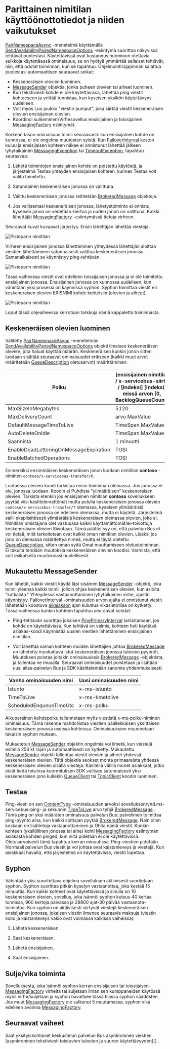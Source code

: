 <properties 
    pageTitle="Palvelun Bus Parittainen nimitilan | Microsoft Azure"
    description="Pisteparin nimitilan säännöt ja kustannukset"
    services="service-bus"
    documentationCenter="na"
    authors="sethmanheim"
    manager="timlt"
    editor="" /> 
<tags 
    ms.service="service-bus"
    ms.devlang="na"
    ms.topic="article"
    ms.tgt_pltfrm="na"
    ms.workload="na"
    ms.date="10/04/2016"
    ms.author="sethm" />

# <a name="paired-namespace-implementation-details-and-cost-implications"></a>Parittainen nimitilan käyttöönottotiedot ja niiden vaikutukset

[PairNamespaceAsync][] -menetelmä käyttämällä [SendAvailabilityPairedNamespaceOptions][] -esiintymä suorittaa näkyvissä tehtävät puolestasi. Käytettävissä ovat kustannus huomioon otettavia seikkoja käytettäessä ominaisuus, se on hyötyä ymmärtää sellaiset tehtävät, niin, että odotat toiminnan, kun se tapahtuu. Ohjelmointirajapinnan salattua puolestasi automaattisen seuraavat seikat:

-   Keskeneräisen olevien luominen.
-   [MessageSender][] objektia, jonka puheen olevien tai aiheet luominen.
-   Kun tekstiviesti kohde ei ole käytettävissä, lähettää ping viestit kohteeseen ja yrittää tunnistaa, kun kyseisen yksikön käytettävyys uudelleen.
-   Voit myös Luo joukko "viestin pumput", joka siirtää viestit keskeneräisen olevien ensisijainen olevien.
-   Koordinoi sulkeminen/Virhesovellus ensisijainen ja toissijainen [MessagingFactory][] esiintymät.

Korkean tason ominaisuus toimii seuraavasti: kun ensisijainen kohde on kunnossa, ei ole ongelma muutosten syistä. Kun [FailoverInterval][] keston kuluu ja ensisijaisen kohteen näkee ei onnistunut lähettää jälkeen lyhytaikainen [MessagingException][] tai [TimeoutException][], tapahtuu seuraavaa:

1.  Lähetä toimintojen ensisijainen kohde on poistettu käytöstä, ja järjestelmä Testaa yhteyden ensisijaisen kohteen, kunnes Testaa voit valita toimitettu.

2.  Satunnainen keskeneräisen jonossa on valittuna.

3.  Valittu keskeneräisen jonossa reititetään [BrokeredMessage][] objekteja.

1.  Jos valitsemasi keskeneräisen jonossa, lähetystoiminto ei onnistu, kyseisen jonon on vedetään kiertoa ja uuden jonon on valittuna. Kaikki lähettäjät [MessagingFactory][] -esiintymässä tietoja virheen.

Seuraavat kuvat kuvaavat järjestys. Ensin lähettäjän lähettää viestejä.

![Pisteparin nimitilan][0]

Virheen ensisijainen jonossa lähettäminen yhteydessä lähettäjän aloittaa viestien lähettäminen satunnaisesti valittua keskeneräisen jonossa. Samanaikaisesti se käynnistyy ping-tehtävän.

![Pisteparin nimitilan][1]

Tässä vaiheessa viestit ovat edelleen toissijaisen jonossa ja ei ole toimitettu ensisijainen jonossa. Ensisijainen jonossa on kunnossa uudelleen, kun vähintään yksi prosessi on käynnissä syphon. Syphon toimittaa viestit eri keskeneräisen olevien ERISNIMI kohde kohteisiin (olevien ja aiheet).

![Pisteparin nimitilan][2]

Loput tässä ohjeaiheessa kerrotaan tarkkoja nämä kappaletta toiminnasta.

## <a name="creation-of-backlog-queues"></a>Keskeneräisen olevien luominen

Välitetty [PairNamespaceAsync][] -menetelmän [SendAvailabilityPairedNamespaceOptions][] objekti ilmaisee keskeneräisen olevien, jota haluat käyttää määrän. Keskeneräisen kunkin jonon sitten luodaan sisältää seuraavat ominaisuudet erikseen (kaikki muut arvot määritetään [QueueDescription][] oletusarvot) määrittäminen:

| Polku                                   | [ensisijainen nimitila] / x-servicebus-siirto / [Indeksi] [Indeksi] missä arvon [0, BacklogQueueCount) |
|----------------------------------------|------------------------------------------------------------------------------------------------------|
| MaxSizeInMegabytes                     | 5120                                                                                                 |
| MaxDeliveryCount                       | arvo MaxValue                                                                                         |
| DefaultMessageTimeToLive               | TimeSpan.MaxValue                                                                                    |
| AutoDeleteOnIdle                       | TimeSpan.MaxValue                                                                                    |
| Saannista                           | 1 minuutti                                                                                             |
| EnableDeadLetteringOnMessageExpiration | TOSI                                                                                                 |
| EnableBatchedOperations                | TOSI                                                                                                 |

Esimerkiksi ensimmäisen keskeneräisen jonon luodaan nimitilan **contoso** -niminen `contoso/x-servicebus-transfer/0`.

Luotaessa olevien koodi tarkistaa ensin toiminnan olemassa. Jos jonossa ei ole, jonossa luodaan. Koodin ei Puhdista "ylimääräisen" keskeneräisen olevien. Tarkista etenkin jos ensisijainen nimitilan **contoso** sovellukseen pyytää viisi käsittelemättömät mutta polulla keskeneräisen jonossa olevien `contoso/x-servicebus-transfer/7` olemassa, kyseisen ylimääräisiä keskeneräisen jonossa on edelleen olemassa, mutta ei käytetä. Järjestelmä sallii eksplisiittisesti ylimääräisiä keskeneräisen olemassa olevien, joka ei. Nimitilan omistajana olet vastuussa kaikki käyttämättömät/ei-toivottuja keskeneräisen olevien Siivotaan. Tämä päätös syy on, että palvelun Bus et voi tietää, mitä tarkoitetaan ovat kaikki oman nimitilan olevien. Lisäksi jos jono on olemassa määritettyä nimeä, mutta ei täytä oletettu [QueueDescription][], sitten oman syitä Omat muuttamiseen oletustoiminnan. Ei takuita tehdään muutoksia keskeneräisen olevien koodisi. Varmista, että voit esikatsella muutoksiasi huolellisesti.

## <a name="custom-messagesender"></a>Mukautettu MessageSender

Kun lähetät, kaikki viestit käydä läpi sisäinen [MessageSender][] -objekti, joka toimii yleensä kaikki toimii, jolloin ohjaa keskeneräisen olevien, kun asioita "katkaista." Yhteydessä vastaanottaminen lyhytaikainen virhe, ajastin käynnistyy. [FailoverInterval][] -ominaisuuden arvon ajalta ei onnistunut viestit lähetetään koostuva [aikajakson][] ajan kuluttua vikasietotilaa on kytketty. Tässä vaiheessa kunkin kohteen tapahtuu seuraavat kohdat:

- Ping-tehtävän suorittaa jokaisen [PingPrimaryInterval][] tarkistamaan, jos kohde on käytettävissä. Kun tehtävä on valmis, kohteen heti käyttävä asiakas-koodi käynnistää uusien viestien lähettäminen ensisijainen nimitilan.

- Voit lähettää saman kohteen muiden lähettäjien johtaa [BrokeredMessage][] on lähetetty muokattava istut keskeneräisen jonossa tulevien pyynnöt. Muutoksen poistaa joitakin ominaisuuksia [BrokeredMessage][] -objektista, ja tallentaa ne muualla. Seuraavat ominaisuudet poistetaan ja lisätään uusi alias-palvelun Bus ja SDK käsittelemään sanomia yhdenmukaisesti:

| Vanha ominaisuuden nimi       | Uusi ominaisuuden nimi |
|-------------------------|-------------------|
| Istunto               | x-ms-istunto    |
| TimeToLive              | x-ms-timetolive   |
| ScheduledEnqueueTimeUtc | x-ms-polku         |

Alkuperäinen kohdepolku tallennetaan myös viestistä x-ms-polku-niminen ominaisuus. Tämä rakenne mahdollistaa viestien päällekkäisen yksittäisen keskeneräisen jonossa useissa kohteissa. Ominaisuuksien muunnetaan takaisin syphon mukaan.

Mukautetun [MessageSender][] objektin ongelmia voi ilmetä, kun viestejä esitellä 256 kt rajan ja automaattisesti on kytketty. Mukautettu [MessageSender][] objekti tallentaa viestit olevien ja aiheet yhdessä keskeneräisen olevien. Tätä objektia seokset monta primaareista yhdessä keskeneräisen olevien sisällä viestejä. Käsitellä välillä monet asiakkaat, jotka eivät tiedä toisiinsa kuormituksen SDK valitsee satunnaisesti yksi keskeneräisen jono kullekin [QueueClient][] tai [TopicClient][] koodin luominen.

## <a name="pings"></a>Testaa

Ping-viesti on sen [ContentType][] -ominaisuuden arvoksi sovelluksen/vnd.ms-servicebus-ping- ja sekunnin [TimeToLive][] arvo tyhjä [BrokeredMessage][] . Tämä ping on yksi määräten ominaisuus palvelun Bus: palvelimen toimittaa ping-pyyntö aina, kun kaikki soittajan pyytää [BrokeredMessage][]. Näin ollen koskaan on lisätietoja vastaanottaminen ja Ohita nämä viestit. Kunkin kohteen (yksilöllinen jonossa tai aihe) kohti [MessagingFactory][] esiintymän asiakasta kohden pinged, kun niitä pidetään ei ole käytettävissä. Oletusarvoisesti tämä tapahtuu kerran minuutissa. Ping-viestien pidetään Normaali palvelun Bus viestit ja voi johtaa ovat kaistanleveys ja viestejä. Kun asiakkaat havaita, että järjestelmä on käytettävissä, viestit lopettaa.

## <a name="the-syphon"></a>Syphon

Vähintään yksi suoritettava ohjelma sovelluksen aktiivisesti suoritetaan syphon. Syphon suorittaa pitkän kyselyn vastaanottaa, joka kestää 15 minuuttia. Kun kaikki kohteet ovat käytettävissä ja sinulla on 10 keskeneräisen olevien, sovellus, joka isännöi syphon kutsuu 40 kertaa tunnissa, 960 kertoja päivässä ja 28800 ajat-30 päivää vastaanota-toimintoa. Kun syphon on aktiivisesti siirtyvät viestejä keskeneräisen ensisijainen jonossa, jokaisen viestin ilmenee seuraavia maksuja (viestin koko ja kaistanleveys vakio ovat voimassa kaikissa vaiheissa):

1.  Lähetä keskeneräisen.

2.  Saat keskeneräisen.

3.  Lähetä ensisijainen.

4.  Saat ensisijainen.

## <a name="closefault-behavior"></a>Sulje/vika toiminta

Sovelluksesta, joka isännöi syphon kerran ensisijaisen tai toissijaisen- [MessagingFactory][] virheitä tai suljetaan ilman sen kumppaneiden käytössä myös virhe/suljetaan ja syphon havaitsee tässä tilassa syphon säädösten. Jos muut [MessagingFactory][] ole sulkenut 5 muutamassa, syphon vika edelleen avoinna [MessagingFactory][].

## <a name="next-steps"></a>Seuraavat vaiheet

Saat yksityiskohtaiset keskustelun palvelun Bus asynkroninen viestien [asynkroninen tekstiviesti toistuvien tulosten ja suuren käytettävyyden][] . 

  [PairNamespaceAsync]: https://msdn.microsoft.com/library/azure/microsoft.servicebus.messaging.messagingfactory.pairnamespaceasync.aspx
  [SendAvailabilityPairedNamespaceOptions]: https://msdn.microsoft.com/library/azure/microsoft.servicebus.messaging.sendavailabilitypairednamespaceoptions.aspx
  [MessageSender]: https://msdn.microsoft.com/library/azure/microsoft.servicebus.messaging.messagesender.aspx
  [MessagingFactory]: https://msdn.microsoft.com/library/azure/microsoft.servicebus.messaging.messagingfactory.aspx
  [FailoverInterval]: https://msdn.microsoft.com/library/azure/microsoft.servicebus.messaging.pairednamespaceoptions.failoverinterval.aspx
  [MessagingException]: https://msdn.microsoft.com/library/azure/microsoft.servicebus.messaging.messagingexception.aspx
  [TimeoutException]: https://msdn.microsoft.com/library/azure/system.timeoutexception.aspx
  [BrokeredMessage]: https://msdn.microsoft.com/library/azure/microsoft.servicebus.messaging.brokeredmessage.aspx
  [QueueDescription]: https://msdn.microsoft.com/library/azure/microsoft.servicebus.messaging.queuedescription.aspx
  [Aikajakson]: https://msdn.microsoft.com/library/azure/system.timespan.aspx
  [PingPrimaryInterval]: https://msdn.microsoft.com/library/azure/microsoft.servicebus.messaging.sendavailabilitypairednamespaceoptions.pingprimaryinterval.aspx
  [QueueClient]: https://msdn.microsoft.com/library/azure/microsoft.servicebus.messaging.queueclient.aspx
  [TopicClient]: https://msdn.microsoft.com/library/azure/microsoft.servicebus.messaging.topicclient.aspx
  [ContentType]: https://msdn.microsoft.com/library/azure/microsoft.servicebus.messaging.brokeredmessage.contenttype.aspx
  [TimeToLive]: https://msdn.microsoft.com/library/azure/microsoft.servicebus.messaging.brokeredmessage.timetolive.aspx
  [Asynkroninen tekstiviesti toistuvien tulosten ja suuri käytettävyys]: service-bus-async-messaging.md
  [0]: ./media/service-bus-paired-namespaces/IC673405.png
  [1]: ./media/service-bus-paired-namespaces/IC673406.png
  [2]: ./media/service-bus-paired-namespaces/IC673407.png
